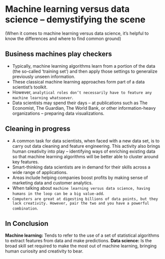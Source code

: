# Machine learning versus data science – demystifying the scene
(When it comes to machine learning versus data science, it’s helpful to know the differences and where to find common ground)

## Business machines play checkers
- Typically, machine learning algorithms learn from a portion of the data (the so-called ‘training set’) and then apply those settings to generalize previously unseen information. 
- These classical machine learning approaches form part of a data scientist’s toolkit. 
- However, `analytical roles don’t necessarily have to feature any machine learning whatsoever`.
- Data scientists may spend their days – at publications such as The Economist, The Guardian, The World Bank, or other information-heavy organizations – preparing data visualizations.

## Cleaning in progress
- A common task for data scientists, when faced with a new data set, is to carry out data cleaning and feature engineering.  This activity also brings human creativity into play – identifying ways of enriching existing data so that machine learning algorithms will be better able to cluster around key features.
- Smart-thinking data scientists are in demand for their skills across a wide range of applications. 
- Areas include helping companies boost profits by making sense of marketing data and customer analytics. 
- When talking about `machine learning versus data science, having humans in the loop can be a big value-add`. 
- `Computers are great at digesting billions of data points, but they lack creativity. However, pair the two and you have a powerful combination`.

## In Conclusion
<b>Machine learning:</b> Tends to refer to the use of a set of statistical algorithms to extract features from data and make predictions. 
<b>Data science:</b> Is the broad skill set required to make the most out of machine learning, bringing human curiosity and creativity to bear.
